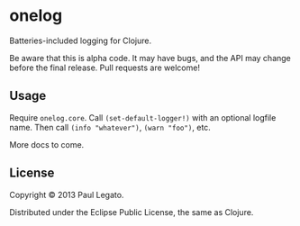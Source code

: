 # onelog

Batteries-included logging for Clojure.

Be aware that this is alpha code. It may have bugs, and the API may
change before the final release. Pull requests are welcome!

## Usage

Require `onelog.core`. Call `(set-default-logger!)` with an optional
logfile name. Then call `(info "whatever")`, `(warn "foo")`, etc. 

More docs to come.

## License

Copyright © 2013 Paul Legato.

Distributed under the Eclipse Public License, the same as Clojure.

